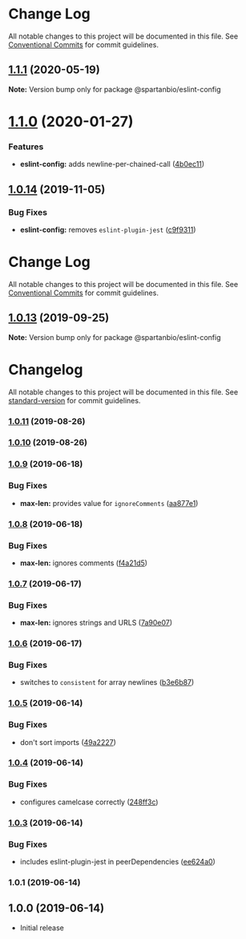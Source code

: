 # Change Log

All notable changes to this project will be documented in this file.
See [Conventional Commits](https://conventionalcommits.org) for commit guidelines.

## [1.1.1](https://gitlab.com/spartanbio-ux/code-styles/compare/@spartanbio/eslint-config@1.1.0...@spartanbio/eslint-config@1.1.1) (2020-05-19)

**Note:** Version bump only for package @spartanbio/eslint-config






# [1.1.0](https://gitlab.com/spartanbio-ux/code-styles/compare/@spartanbio/eslint-config@1.0.14...@spartanbio/eslint-config@1.1.0) (2020-01-27)


### Features

* **eslint-config:** adds newline-per-chained-call ([4b0ec11](https://gitlab.com/spartanbio-ux/code-styles/commit/4b0ec11bb92f47a59ca808a157cc53d6c48fd193))





## [1.0.14](https://gitlab.com/spartanbio-ux/code-styles/compare/@spartanbio/eslint-config@1.0.13...@spartanbio/eslint-config@1.0.14) (2019-11-05)


### Bug Fixes

* **eslint-config:** removes `eslint-plugin-jest` ([c9f9311](https://gitlab.com/spartanbio-ux/code-styles/commit/c9f9311))





# Change Log

All notable changes to this project will be documented in this file. See
[Conventional Commits](https://conventionalcommits.org) for commit guidelines.

## [1.0.13](https://gitlab.com/spartanbio-ux/code-styles/compare/@spartanbio/eslint-config@1.0.12...@spartanbio/eslint-config@1.0.13) (2019-09-25)

**Note:** Version bump only for package @spartanbio/eslint-config

# Changelog

All notable changes to this project will be documented in this file. See
[standard-version](https://github.com/conventional-changelog/standard-version) for commit
guidelines.

### [1.0.11](https://gitlab.com/spartanbio-ux/eslint-config/compare/v1.0.10...v1.0.11) (2019-08-26)

### [1.0.10](https://gitlab.com/spartanbio-ux/eslint-config/compare/v1.0.9...v1.0.10) (2019-08-26)

### [1.0.9](https://gitlab.com/spartanbio-ux/eslint-config/compare/v1.0.8...v1.0.9) (2019-06-18)

### Bug Fixes

- **max-len:** provides value for `ignoreComments`
  ([aa877e1](https://gitlab.com/spartanbio-ux/eslint-config/commit/aa877e1))

### [1.0.8](https://gitlab.com/spartanbio-ux/eslint-config/compare/v1.0.7...v1.0.8) (2019-06-18)

### Bug Fixes

- **max-len:** ignores comments
  ([f4a21d5](https://gitlab.com/spartanbio-ux/eslint-config/commit/f4a21d5))

### [1.0.7](https://gitlab.com/spartanbio-ux/eslint-config/compare/v1.0.6...v1.0.7) (2019-06-17)

### Bug Fixes

- **max-len:** ignores strings and URLS
  ([7a90e07](https://gitlab.com/spartanbio-ux/eslint-config/commit/7a90e07))

### [1.0.6](https://gitlab.com/spartanbio-ux/eslint-config/compare/v1.0.5...v1.0.6) (2019-06-17)

### Bug Fixes

- switches to `consistent` for array newlines
  ([b3e6b87](https://gitlab.com/spartanbio-ux/eslint-config/commit/b3e6b87))

### [1.0.5](https://gitlab.com/spartanbio-ux/eslint-config/compare/v1.0.4...v1.0.5) (2019-06-14)

### Bug Fixes

- don't sort imports ([49a2227](https://gitlab.com/spartanbio-ux/eslint-config/commit/49a2227))

### [1.0.4](https://gitlab.com/spartanbio-ux/eslint-config/compare/v1.0.3...v1.0.4) (2019-06-14)

### Bug Fixes

- configures camelcase correctly
  ([248ff3c](https://gitlab.com/spartanbio-ux/eslint-config/commit/248ff3c))

### [1.0.3](https://gitlab.com/spartanbio-ux/eslint-config/compare/v1.0.2...v1.0.3) (2019-06-14)

### Bug Fixes

- includes eslint-plugin-jest in peerDependencies
  ([ee624a0](https://gitlab.com/spartanbio-ux/eslint-config/commit/ee624a0))

### 1.0.1 (2019-06-14)

## 1.0.0 (2019-06-14)

- Initial release

